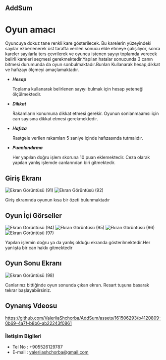 ## AddSum
# Oyun amacı 
 Oyuncuya dokuz tane renkli kare gösterilecek. Bu karelerin yüzeyindeki sayılar ezberlenerek üst tarafta verilen sonucu elde etmeye çalışılıyor, sonra kareler sayılarla ters çevrilerek ve oyuncu istenen sayıyı toplamda verecek belirli kareleri seçmesi gerekmektedir.Yapılan hatalar sonucunda 3 canın bitmesi durumunda da oyun sonbulmaktadır.Bunları Kullanarak hesap,dikkat ve hafızayı ölçmeyi amaçlamaktadır.
* ___Hesap___ 
   
   Toplama kullanarak belirlenen sayıyı bulmak için hesap yeteneği ölçülmektedir.
 * ___Dikkat___

   Rakamların konumuna dikkat etmesi gerekir.
   Oyunun sonlanmaamsı için can sayısına dikkat etmesi gerekmektedir.
 * ___Hafıza___

   Rastgele verilen rakamları 5 saniye içinde hafızasında tutmalıdır.
 * ___Puanlandırma___

   Her yapılan doğru işlem skoruna 10 puan eklemektedir. Ceza olarak yapılan yanlış işlemde canlarından biri gitmektedir. 


## Giriş Ekranı
![Ekran Görüntüsü (91)](https://github.com/ValeriiaShchorba/AddSum/assets/161506293/3a5572e2-6741-4087-849f-eba3494fc181) ![Ekran Görüntüsü (92)](https://github.com/ValeriiaShchorba/AddSum/assets/161506293/60d266b9-5626-482b-b28a-e2d4a00a1e18) 

Giriş ekranında oyunun kısa bir özeti bulunmaktadır

## Oyun İçi Görseller
![Ekran Görüntüsü (94)](https://github.com/ValeriiaShchorba/AddSum/assets/161506293/a8d45c16-3904-400e-b1bf-a68a47496775) ![Ekran Görüntüsü (95)](https://github.com/ValeriiaShchorba/AddSum/assets/161506293/d3542789-61ce-4f53-bc83-be860bb35869) ![Ekran Görüntüsü (96)](https://github.com/ValeriiaShchorba/AddSum/assets/161506293/e8f59c10-ea91-4c76-9538-4b1544478ece)![Ekran Görüntüsü (97)](https://github.com/ValeriiaShchorba/AddSum/assets/161506293/45671bbe-87c3-4846-8cd5-83387fe23e86)

 Yapılan işlemin doğru ya da yanlış olduğu ekranda gösterilmektedir.Her yanlışta bir can hakkı gitmektedir
 ## Oyun Sonu Ekranı
 ![Ekran Görüntüsü (98)](https://github.com/ValeriiaShchorba/AddSum/assets/161506293/752ea246-7a99-4c37-b340-d6ac09086b6c)
 
Canlarınız bittiğinde oyun sonunda çıkan ekran. Resart tuşuna basarak tekrar başlayabiirsiniz.

## Oynanış Vdeosu
https://github.com/ValeriiaShchorba/AddSum/assets/161506293/b4120809-0b69-4a7f-b8b6-ab22243f0861

### İletişim Bigileri
 * Tel No : +905526129787
 * E-mail : valeriiashchorba@gmail.com




